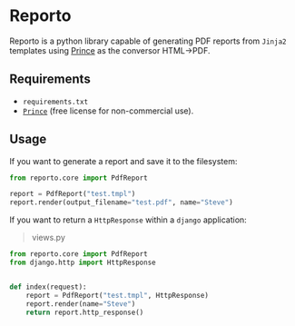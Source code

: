 # Reporto

Reporto is a python library capable of generating PDF reports from `Jinja2` templates using [Prince](https://www.princexml.com/) as the conversor HTML->PDF.

## Requirements

- `requirements.txt`
- [`Prince`](https://www.princexml.com/download/) (free license for non-commercial use).

## Usage

If you want to generate a report and save it to the filesystem:

```python
from reporto.core import PdfReport

report = PdfReport("test.tmpl")
report.render(output_filename="test.pdf", name="Steve")
```

If you want to return a `HttpResponse` within a `django` application:

> views.py

```python
from reporto.core import PdfReport
from django.http import HttpResponse


def index(request):
    report = PdfReport("test.tmpl", HttpResponse)
    report.render(name="Steve")
    return report.http_response()
```
